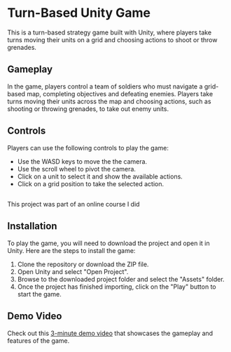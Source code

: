 # Turn-Based Unity Game

This is a turn-based strategy game built with Unity, where players take turns moving their units on a grid and choosing actions to shoot or throw grenades.

## Gameplay

In the game, players control a team of soldiers who must navigate a grid-based map, completing objectives and defeating enemies. Players take turns moving their units across the map and choosing actions, such as shooting or throwing grenades, to take out enemy units.

## Controls

Players can use the following controls to play the game:

- Use the WASD keys to move the the camera.
- Use the scroll wheel to pivot the camera.
- Click on a unit to select it and show the available actions.
- Click on a grid position to take the selected action.

## 

This project was part of an online course I did

## Installation

To play the game, you will need to download the project and open it in Unity. Here are the steps to install the game:

1. Clone the repository or download the ZIP file.
2. Open Unity and select "Open Project".
3. Browse to the downloaded project folder and select the "Assets" folder.
4. Once the project has finished importing, click on the "Play" button to start the game.

## Demo Video

Check out this [3-minute demo video](https://youtu.be/w5KZ9aL6IDI) that showcases the gameplay and features of the game.
